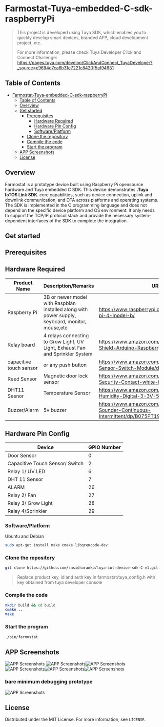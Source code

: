 # Farmostat-Tuya-embedded-C-sdk-raspberryPi

> This project is developed using Tuya SDK, which enables you to quickly    develop smart devices, branded APP, cloud development project, etc.
>
>For more information, please check Tuya Developer Click and Connect      Challenge: https://pages.tuya.com/develop/ClickAndConnect_TuyaDeveloper?_source=e9684c7ca6b31e7221c8420f5af94631


## Table of Contents

- [Farmostat-Tuya-embedded-C-sdk-raspberryPi](#Farmostat-Tuya-embedded-C-sdk-raspberryPi)
  - [Table of Contents](#table-of-contents)
  - [Overview](#overview)
  - [Get started](#get-started)
    - [Prerequisites](#prerequisites)
        - [Hardware Required](#Hardware-Required)
        - [Hardware Pin Config](#Hardware-Pin-Config)
        - [Software/Platform](#Software/Platform)
    - [Clone the repository](#clone-the-repository)
    - [Compile the code](#compile-the-code)
    - [Start the program](#start-the-program)
  - [APP Screenshots](#APP-Screenshots)
  - [License](#license)


## Overview
Farmostat is a prototype device built using Raspberry Pi opensource hardware and Tuya embedded C SDK. This device demonstrates **.Tuya IoTOS Link SDK**. core capabilities, such as device connection, uplink and downlink communication, and OTA across platforms and operating systems.
The SDK is implemented in the C programming language and does not depend on the specific device platform and OS environment. It only needs to support the TCP/IP protocol stack and provide the necessary system-dependent interfaces of the SDK to complete the integration.


## Get started

## Prerequisites

## Hardware Required
| Product Name            | Description/Remarks                                                                             | URL                                                                                      |
|-------------------------|-------------------------------------------------------------------------------------------------|------------------------------------------------------------------------------------------|
| Raspberry Pi            | 3B or newer model with Raspbian installed along with power supply, keyboard, monitor, mouse,etc | https://www.raspberrypi.org/products/raspberry-pi-4-model-b/                             |
| Relay board             | 4 relays connecting to Grow Light, UV Light, Exhaust Fan and Sprinkler System                                                                                    | https://www.amazon.com/SunFounder-Channel-Shield-Arduino-Raspberry/dp/B00E0NSORY/        |
| capacitive touch sensor | or any push button                                                                              | https://www.amazon.com/Youliang-Capacitive-Sensor-Switch-Module/dp/B081JK7HCJ            |
| Reed Sensor             | Magnetic door lock sensor                                                                       | https://www.amazon.com/Magnetic-Normally-Security-Contact-white-M38/dp/B091GFZYB8        |
| DHT11 Sesnor            | Temperature Sensor                                                                              | https://www.amazon.com/HiLetgo-Temperature-Humidity-Digital-3-3V-5V/dp/B01DKC2GQ0/       |
| Buzzer/Alarm            | 5v buzzer                                                                                       | https://www.amazon.com/Cylewet-Electronic-Sounder-Continuous-Intermittent/dp/B075PT19J2/ |

## Hardware Pin Config
| Device                          | GPIO Number |
|---------------------------------|-------------|
| Door Sensor                     | 0           |
| Capacitive Touch Sensor/ Switch | 2           |
| Relay 1/ UV LED                 | 6           |
| DHT 11 Sensor                   | 7           |
| ALARM                           | 26          |
| Relay 2/ Fan                    | 27          |
| Relay 3/ Grow Light             | 28          |
| Relay 4/Sprinkler               | 29          |

### Software/Platform
Ubuntu and Debian
```sh
sudo apt-get install make cmake libqrencode-dev
```

### Clone the repository
```sh
git clone https://github.com/sasidharankp/tuya-iot-device-sdk-C-v1.git 
```
>Replace product key, id and auth key in farmostat/tuya_config.h with key obtained from tuya developer console
### Compile the code
```sh
mkdir build && cd build
cmake ..
make
```

### Start the program
```sh
./bin/farmostat
```

## APP Screenshots
![APP Screenshots](assets/images/screenshots/s1.png "device list") ![APP Screenshots](assets/images/screenshots/s2.png "device list")![APP Screenshots](assets/images/screenshots/s3.png "device list")![APP Screenshots](assets/images/screenshots/s4.png "device list")![APP Screenshots](assets/images/screenshots/s5.png "device list")![APP Screenshots](assets/images/screenshots/s6.png "device list")

### bare minimum debugging prototype
![APP Screenshots](assets/images/im1.jpg "device list")
## License

Distributed under the MIT License. For more information, see `LICENSE`.
